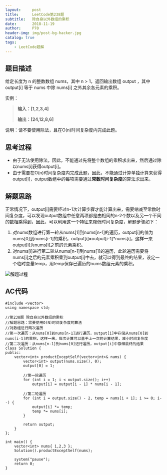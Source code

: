 ```yaml
---
layout:     post                    
title:      LeetCode第238题               
subtitle:   除自身以外数组的乘积
date:       2018-11-19              
author:     P70                      
header-img: img/post-bg-hacker.jpg    
catalog: true                       
tags:                               
    - LeetCode题解
---
```


## 题目描述

给定长度为 n 的整数数组 nums，其中 n > 1，返回输出数组 output ，其中 output[i] 等于 nums 中除 nums[i] 之外其余各元素的乘积。

实例：
>**输入：[1,2,3,4]**
>
>**输出：[24,12,8,6]**

说明：请不要使用除法，且在O(n)时间复杂度内完成此题。

## 思考过程
- 由于无法使用除法，因此，不能通过先将整个数组的乘积求出来，然后通过除以nums[i]获得output[i]。
- 由于需要在O(n)时间复杂度内完成此题，因此，不能通过计算单独计算来获得output[i]，output数组中的每项需要通过**常数时间复杂度**的算法求出来。

## 解题思路
正常情况下，output[i]需要经过n-1次计算步骤才能计算出来，需要缩减至常数时间复杂度，可以发现output数组中任意两项都是由相同的n-2个数以及另一个不同的数相乘得到，因此，可以利用这一个特征来降低时间复杂度，解题步骤如下：

1. 对nums数组进行第一轮从nums[1]到nums[n-1]的遍历，output[i]的值为nums[0]到nums[i-1]的乘积，output[i]=output[i-1]*nums[i]，这样一来output[i]为nums[i]之前的元素乘积。
2. 对nums[i]进行第二轮从nums[n-1]到nums[1]的遍历，此轮遍历需要将nums[i]之后的元素乘积乘到output[i]中去，就可以得到最终的结果，设定一个临时变量temp，用temp保存已遍历的nums数组元素的乘积。

![解题过程](https://raw.githubusercontent.com/SadMathLovergo/SadMathLovergo.github.io/master/img/2018-11-19/2018-11-19-1.png)

## AC代码
    #include <vector>
    using namespace std;
    
    //第238题 除自身以外数组的乘积
    //解题思路：需要使用O(N)时间复杂度的算法
    //对数组进行两次遍历
    //第一次遍历：从nums[0]到nums[n-1]进行遍历，output[i]中存储从nums[0]到nums[i-1]的乘积，这样一来，每次计算可以基于上一次的计算结果，减小时间复杂度
    //第二次遍历：从nums[n-1]到nums[0]进行遍历，output[i]中存储最终的结果
    class Solution {
    public:
    	vector<int> productExceptSelf(vector<int>& nums) {
    		vector<int> output(nums.size(), 0);
    		output[0] = 1;
    
    		//第一轮遍历
    		for (int i = 1; i < output.size(); i++)
    			output[i] = output[i - 1] * nums[i - 1];
    
    		//第二轮遍历
    		for (int i = output.size() - 2, temp = nums[i + 1]; i >= 0; i--) {
    			output[i] *= temp;
    			temp *= nums[i];
    		}
    
    		return output;
    	}
    };
    
    int main() {
    	vector<int> nums{ 1,2,3 };
    	Solution().productExceptSelf(nums);
    
    	system("pause");
    	return 0;
    }

